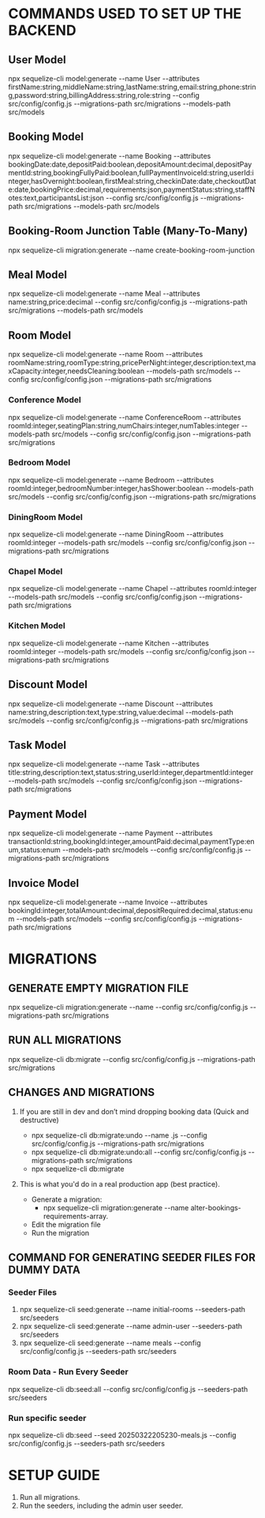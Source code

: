 # COMMANDS USED TO SET UP THE BACKEND

## User Model

npx sequelize-cli model:generate --name User --attributes firstName:string,middleName:string,lastName:string,email:string,phone:string,password:string,billingAddress:string,role:string --config src/config/config.js --migrations-path src/migrations --models-path src/models

## Booking Model

npx sequelize-cli model:generate --name Booking --attributes bookingDate:date,depositPaid:boolean,depositAmount:decimal,depositPaymentId:string,bookingFullyPaid:boolean,fullPaymentInvoiceId:string,userId:integer,hasOvernight:boolean,firstMeal:string,checkinDate:date,checkoutDate:date,bookingPrice:decimal,requirements:json,paymentStatus:string,staffNotes:text,participantsList:json --config src/config/config.js --migrations-path src/migrations --models-path src/models

## Booking-Room Junction Table (Many-To-Many)

npx sequelize-cli migration:generate --name create-booking-room-junction

## Meal Model

npx sequelize-cli model:generate --name Meal --attributes name:string,price:decimal --config src/config/config.js --migrations-path src/migrations --models-path src/models

## Room Model

npx sequelize-cli model:generate --name Room --attributes roomName:string,roomType:string,pricePerNight:integer,description:text,maxCapacity:integer,needsCleaning:boolean --models-path src/models --config src/config/config.json --migrations-path src/migrations

### Conference Model

npx sequelize-cli model:generate --name ConferenceRoom --attributes roomId:integer,seatingPlan:string,numChairs:integer,numTables:integer --models-path src/models --config src/config/config.json --migrations-path src/migrations

### Bedroom Model

npx sequelize-cli model:generate --name Bedroom --attributes roomId:integer,bedroomNumber:integer,hasShower:boolean --models-path src/models --config src/config/config.json --migrations-path src/migrations

### DiningRoom Model

npx sequelize-cli model:generate --name DiningRoom --attributes roomId:integer --models-path src/models --config src/config/config.json --migrations-path src/migrations

### Chapel Model

npx sequelize-cli model:generate --name Chapel --attributes roomId:integer --models-path src/models --config src/config/config.json --migrations-path src/migrations

### Kitchen Model

npx sequelize-cli model:generate --name Kitchen --attributes roomId:integer --models-path src/models --config src/config/config.json --migrations-path src/migrations

## Discount Model

npx sequelize-cli model:generate --name Discount --attributes name:string,description:text,type:string,value:decimal --models-path src/models --config src/config/config.js --migrations-path src/migrations

## Task Model

npx sequelize-cli model:generate --name Task --attributes title:string,description:text,status:string,userId:integer,departmentId:integer --models-path src/models --config src/config/config.json --migrations-path src/migrations

## Payment Model

npx sequelize-cli model:generate --name Payment --attributes transactionId:string,bookingId:integer,amountPaid:decimal,paymentType:enum,status:enum --models-path src/models --config src/config/config.js --migrations-path src/migrations

## Invoice Model

npx sequelize-cli model:generate --name Invoice --attributes bookingId:integer,totalAmount:decimal,depositRequired:decimal,status:enum --models-path src/models --config src/config/config.js --migrations-path src/migrations

# MIGRATIONS

## GENERATE EMPTY MIGRATION FILE

npx sequelize-cli migration:generate --name <update-bookings-array-fields> --config src/config/config.js --migrations-path src/migrations

## RUN ALL MIGRATIONS

npx sequelize-cli db:migrate --config src/config/config.js --migrations-path src/migrations

## CHANGES AND MIGRATIONS

1. If you are still in dev and don’t mind dropping booking data (Quick and destructive)

    - npx sequelize-cli db:migrate:undo --name <your-create-booking-migration-file>.js --config src/config/config.js --migrations-path src/migrations
    - npx sequelize-cli db:migrate:undo:all --config src/config/config.js --migrations-path src/migrations
    - npx sequelize-cli db:migrate

2. This is what you'd do in a real production app (best practice).
    - Generate a migration:
        - npx sequelize-cli migration:generate --name alter-bookings-requirements-array.
    - Edit the migration file
    - Run the migration

## COMMAND FOR GENERATING SEEDER FILES FOR DUMMY DATA

### Seeder Files

1. npx sequelize-cli seed:generate --name initial-rooms --seeders-path src/seeders
2. npx sequelize-cli seed:generate --name admin-user --seeders-path src/seeders
3. npx sequelize-cli seed:generate --name meals --config src/config/config.js --seeders-path src/seeders

### Room Data - Run Every Seeder

npx sequelize-cli db:seed:all --config src/config/config.js --seeders-path src/seeders

### Run specific seeder

npx sequelize-cli db:seed --seed 20250322205230-meals.js --config src/config/config.js --seeders-path src/seeders

# SETUP GUIDE

1. Run all migrations.
2. Run the seeders, including the admin user seeder.
